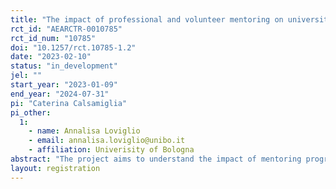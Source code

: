 ```yaml
---
title: "The impact of professional and volunteer mentoring on university access and retention"
rct_id: "AEARCTR-0010785"
rct_id_num: "10785"
doi: "10.1257/rct.10785-1.2"
date: "2023-02-10"
status: "in_development"
jel: ""
start_year: "2023-01-09"
end_year: "2024-07-31"
pi: "Caterina Calsamiglia"
pi_other:
  1:
    - name: Annalisa Loviglio
    - email: annalisa.loviglio@unibo.it
    - affiliation: Univerisity of Bologna
abstract: "The project aims to understand the impact of mentoring programs on high school students in Catalonia, Spain, with a focus on their performance and persistence in tertiary education. Additionally, it investigates the disparities in outcomes between being paired with a volunteer mentor versus an educational technician (ET). Employing randomized controlled trials at two levels – first at the school level and then within pairs of individuals – the project seeks to evaluate short and medium-term educational outcomes. These outcomes include persistence in tertiary education and career satisfaction. Volunteers, typically university students or graduates residing in Spain, offer firsthand experience, while ETs oversee pairs and provide mentorship. By assessing the effects of these interventions, the project aims to offer insights into effective strategies for improving educational equity and career outcomes. It considers varying approaches and resource allocations between volunteer and professional mentors."
layout: registration
---
```


